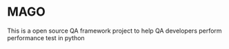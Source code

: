 # MAGO
This is a open source QA framework project to help QA developers perform performance test in python
